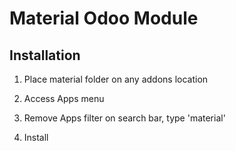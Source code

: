 # Material Odoo Module
## Installation
1. Place material folder on any addons location

2. Access Apps menu

3. Remove Apps filter on search bar, type 'material'

4. Install
